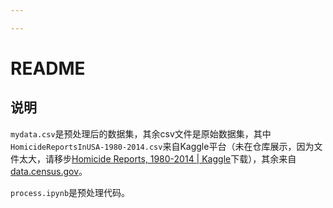 ```yaml
---

---
```


# README

## 说明

`mydata.csv`是预处理后的数据集，其余csv文件是原始数据集，其中`HomicideReportsInUSA-1980-2014.csv`来自Kaggle平台（未在仓库展示，因为文件太大，请移步[Homicide Reports, 1980-2014 | Kaggle](https://www.kaggle.com/datasets/murderaccountability/homicide-reports)下载），其余来自[data.census.gov](data.census.gov)。

`process.ipynb`是预处理代码。

